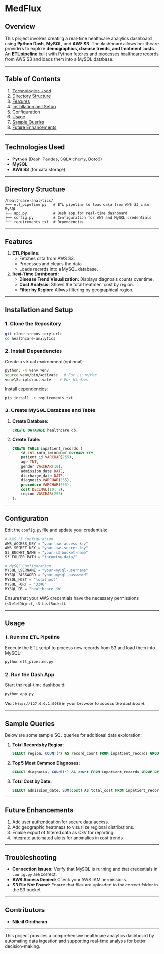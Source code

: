 # MedFlux

## **Overview**
This project involves creating a real-time healthcare analytics dashboard using **Python Dash**, **MySQL**, and **AWS S3**. The dashboard allows healthcare providers to explore **demographics, disease trends, and treatment costs**. An **ETL pipeline** built with Python fetches and processes healthcare records from AWS S3 and loads them into a MySQL database.

---

## **Table of Contents**
1. [Technologies Used](#technologies-used)
2. [Directory Structure](#directory-structure)
3. [Features](#features)
4. [Installation and Setup](#installation-and-setup)
5. [Configuration](#configuration)
6. [Usage](#usage)
7. [Sample Queries](#sample-queries)
8. [Future Enhancements](#future-enhancements)

---

## **Technologies Used**
- **Python** (Dash, Pandas, SQLAlchemy, Boto3)
- **MySQL**
- **AWS S3** (for data storage)

---

## **Directory Structure**
```
/healthcare-analytics/
├── etl_pipeline.py   # ETL pipeline to load data from AWS S3 into MySQL
├── app.py            # Dash app for real-time dashboard
├── config.py         # Configuration for AWS and MySQL credentials
└── requirements.txt  # Dependencies
```

---

## **Features**
1. **ETL Pipeline:**
   - Fetches data from AWS S3.
   - Processes and cleans the data.
   - Loads records into a MySQL database.
2. **Real-Time Dashboard:**
   - **Disease Trend Visualization:** Displays diagnosis counts over time.
   - **Cost Analysis:** Shows the total treatment cost by region.
   - **Filter by Region:** Allows filtering by geographical region.

---

## **Installation and Setup**

### **1. Clone the Repository**
```bash
git clone <repository-url>
cd healthcare-analytics
```

### **2. Install Dependencies**
Create a virtual environment (optional):
```bash
python3 -m venv venv
source venv/bin/activate   # For Linux/Mac
venv\Scripts\activate    # For Windows
```
Install dependencies:
```bash
pip install -r requirements.txt
```

### **3. Create MySQL Database and Table**
1. **Create Database:**
   ```sql
   CREATE DATABASE healthcare_db;
   ```
2. **Create Table:**
   ```sql
   CREATE TABLE inpatient_records (
       id INT AUTO_INCREMENT PRIMARY KEY,
       patient_id VARCHAR(255),
       age INT,
       gender VARCHAR(10),
       admission_date DATE,
       discharge_date DATE,
       diagnosis VARCHAR(255),
       procedure VARCHAR(255),
       cost DECIMAL(10, 2),
       region VARCHAR(255)
   );
   ```

---

## **Configuration**
Edit the `config.py` file and update your credentials:
```python
# AWS S3 Configuration
AWS_ACCESS_KEY = "your-aws-access-key"
AWS_SECRET_KEY = "your-aws-secret-key"
S3_BUCKET_NAME = "your-s3-bucket-name"
S3_FOLDER_PATH = "incoming-data/"

# MySQL Configuration
MYSQL_USERNAME = "your-mysql-username"
MYSQL_PASSWORD = "your-mysql-password"
MYSQL_HOST = "localhost"
MYSQL_PORT = "3306"
MYSQL_DB = "healthcare_db"
```
Ensure that your AWS credentials have the necessary permissions (`s3:GetObject`, `s3:ListBucket`).

---

## **Usage**

### **1. Run the ETL Pipeline**
Execute the ETL script to process new records from S3 and load them into MySQL:
```bash
python etl_pipeline.py
```

### **2. Run the Dash App**
Start the real-time dashboard:
```bash
python app.py
```
Visit `http://127.0.0.1:8050` in your browser to access the dashboard.

---

## **Sample Queries**
Below are some sample SQL queries for additional data exploration:

1. **Total Records by Region:**
   ```sql
   SELECT region, COUNT(*) AS record_count FROM inpatient_records GROUP BY region;
   ```
2. **Top 5 Most Common Diagnoses:**
   ```sql
   SELECT diagnosis, COUNT(*) AS count FROM inpatient_records GROUP BY diagnosis ORDER BY count DESC LIMIT 5;
   ```
3. **Total Cost by Date:**
   ```sql
   SELECT admission_date, SUM(cost) AS total_cost FROM inpatient_records GROUP BY admission_date;
   ```

---

## **Future Enhancements**
1. Add user authentication for secure data access.
2. Add geographic heatmaps to visualize regional distributions.
3. Enable export of filtered data as CSV for reporting.
4. Integrate automated alerts for anomalies in cost trends.

---

## **Troubleshooting**
- **Connection Issues:** Verify that MySQL is running and that credentials in `config.py` are correct.
- **AWS Access Denied:** Check your AWS IAM permissions.
- **S3 File Not Found:** Ensure that files are uploaded to the correct folder in the S3 bucket.

---

## Contributors
- **Nikhil Giridharan**

---

This project provides a comprehensive healthcare analytics dashboard by automating data ingestion and supporting real-time analysis for better decision-making.

